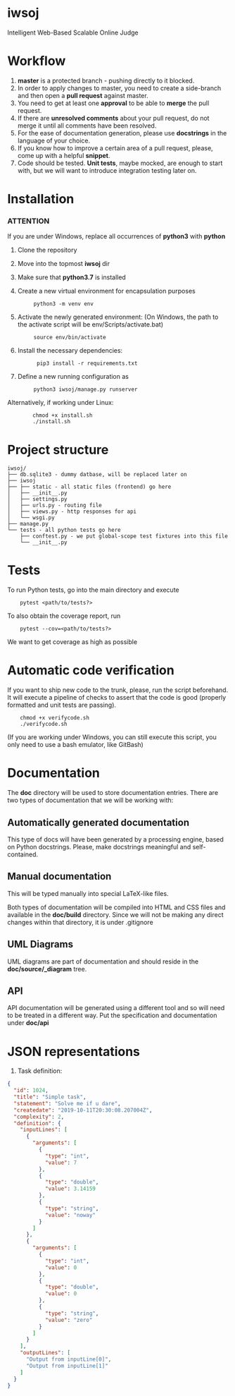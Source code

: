 # iwsoj
Intelligent Web-Based Scalable Online Judge

# Workflow
1. **master** is a protected branch - pushing directly to it blocked.
2. In order to apply changes to master, you need to create a side-branch and then open a **pull request** against master.
3. You need to get at least one **approval** to be able to **merge** the pull request.
4. If there are **unresolved comments** about your pull request, do not merge it until all comments have been resolved.
5. For the ease of documentation generation, please use **docstrings** in the language of your choice.
6. If you know how to improve a certain area of a pull request, please, come up with a helpful **snippet**.
7. Code should be tested. **Unit tests**, maybe mocked, are enough to start with, but we will want to introduce integration testing later on.

# Installation

### ATTENTION
If you are under Windows, replace all occurrences of **python3** with **python**

1. Clone the repository
2. Move into the topmost **iwsoj** dir
3. Make sure that **python3.7** is installed
4. Create a new virtual environment for encapsulation purposes
  
            python3 -m venv env

5. Activate the newly generated environment: 
(On Windows, the path to the activate script will be env/Scripts/activate.bat)

            source env/bin/activate
            
6. Install the necessary dependencies:
            
             pip3 install -r requirements.txt
             
7. Define a new running configuration as 

            python3 iwsoj/manage.py runserver
            
Alternatively, if working under Linux:

            chmod +x install.sh
            ./install.sh
            
 # Project structure
``` 
iwsoj/
├── db.sqlite3 - dummy datbase, will be replaced later on
├── iwsoj
├── ├── static - all static files (frontend) go here
│   ├── __init__.py
│   ├── settings.py
│   ├── urls.py - routing file
│   ├── views.py - http responses for api
│   └── wsgi.py
├── manage.py
└── tests - all python tests go here
    ├── conftest.py - we put global-scope test fixtures into this file
    └── __init__.py
```

# Tests
To run Python tests, go into the main directory and execute

        pytest <path/to/tests?>
        
To also obtain the coverage report, run 

        pytest --cov=<path/to/tests?>
        
We want to get coverage as high as possible
        
 
# Automatic code verification
If you want to ship new code to the trunk, please, run the script beforehand. It will execute a pipeline of checks to assert that the code is good (properly formatted and unit tests are passing). 

        chmod +x verifycode.sh
        ./verifycode.sh
        
(If you are working under Windows, you can still execute this script, you only need to use a bash emulator, like GitBash)


# Documentation
The **doc** directory will be used to store documentation entries. There are two types of documentation that we will be working with:

## Automatically generated documentation
This type of docs will have been generated by a processing engine, based on Python docstrings. 
Please, make docstrings meaningful and self-contained.

## Manual documentation
This will be typed manually into special LaTeX-like files.

Both types of documentation will be compiled into HTML and CSS files and available in the **doc/build** directory.
Since we will not be making any direct changes within that directory, it is under .gitignore

## UML Diagrams
UML diagrams are part of documentation and should reside in the **doc/source/_diagram** tree.

## API
API documentation will be generated using a different tool and so will need to be treated in a different way.
Put the specification and documentation under **doc/api**

# JSON representations
1. Task definition:
```json
{
  "id": 1024,
  "title": "Simple task",
  "statement": "Solve me if u dare",
  "createdate": "2019-10-11T20:30:08.207004Z",
  "complexity": 2,
  "definition": {
    "inputLines": [
      {
        "arguments": [
          {
            "type": "int",
            "value": 7
          },
          {
            "type": "double",
            "value": 3.14159
          },
          {
            "type": "string",
            "value": "noway"
          }
        ]
      },
      {
        "arguments": [
          {
            "type": "int",
            "value": 0
          },
          {
            "type": "double",
            "value": 0
          },
          {
            "type": "string",
            "value": "zero"
          }
        ]
      }
    ],
    "outputLines": [
      "Output from inputLine[0]",
      "Output from inputLine[1]"
    ]
  }
}
```
